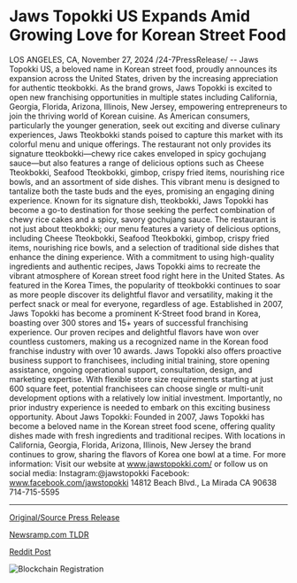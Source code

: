 # Jaws Topokki US Expands Amid Growing Love for Korean Street Food

LOS ANGELES, CA, November 27, 2024 /24-7PressRelease/ -- Jaws Topokki US, a beloved name in Korean street food, proudly announces its expansion across the United States, driven by the increasing appreciation for authentic tteokbokki. As the brand grows, Jaws Topokki is excited to open new franchising opportunities in multiple states including California, Georgia, Florida, Arizona, Illinois, New Jersey, empowering entrepreneurs to join the thriving world of Korean cuisine.  As American consumers, particularly the younger generation, seek out exciting and diverse culinary experiences, Jaws Tteokbokki stands poised to capture this market with its colorful menu and unique offerings. The restaurant not only provides its signature tteokbokki—chewy rice cakes enveloped in spicy gochujang sauce—but also features a range of delicious options such as Cheese Tteokbokki, Seafood Tteokbokki, gimbop, crispy fried items, nourishing rice bowls, and an assortment of side dishes. This vibrant menu is designed to tantalize both the taste buds and the eyes, promising an engaging dining experience.  Known for its signature dish, tteokbokki, Jaws Topokki has become a go-to destination for those seeking the perfect combination of chewy rice cakes and a spicy, savory gochujang sauce. The restaurant is not just about tteokbokki; our menu features a variety of delicious options, including Cheese Tteokbokki, Seafood Tteokbokki, gimbop, crispy fried items, nourishing rice bowls, and a selection of traditional side dishes that enhance the dining experience.   With a commitment to using high-quality ingredients and authentic recipes, Jaws Topokki aims to recreate the vibrant atmosphere of Korean street food right here in the United States. As featured in the Korea Times, the popularity of tteokbokki continues to soar as more people discover its delightful flavor and versatility, making it the perfect snack or meal for everyone, regardless of age.  Established in 2007, Jaws Topokki has become a prominent K-Street food brand in Korea, boasting over 300 stores and 15+ years of successful franchising experience. Our proven recipes and delightful flavors have won over countless customers, making us a recognized name in the Korean food franchise industry with over 10 awards.  Jaws Topokki also offers proactive business support to franchisees, including initial training, store opening assistance, ongoing operational support, consultation, design, and marketing expertise. With flexible store size requirements starting at just 600 square feet, potential franchisees can choose single or multi-unit development options with a relatively low initial investment. Importantly, no prior industry experience is needed to embark on this exciting business opportunity.  About Jaws Topokki: Founded in 2007, Jaws Topokki has become a beloved name in the Korean street food scene, offering quality dishes made with fresh ingredients and traditional recipes. With locations in California, Georgia, Florida, Arizona, Illinois, New Jersey the brand continues to grow, sharing the flavors of Korea one bowl at a time.  For more information: Visit our website at www.jawstopokki.com/ or follow us on social media:  Instagram:@jawstopokki Facebook: www.facebook.com/jawstopokki  14812 Beach Blvd., La Mirada CA 90638 714-715-5595 

---

[Original/Source Press Release](https://www.24-7pressrelease.com/press-release/516640/jaws-topokki-us-expands-amid-growing-love-for-korean-street-food)
                    

[Newsramp.com TLDR](https://newsramp.com/curated-news/jaws-topokki-expands-across-the-us-offering-franchising-opportunities/cabc036bf129b25b709cfad886a99a20) 

 



[Reddit Post](https://www.reddit.com/r/newsramp/comments/1h187e5/jaws_topokki_expands_across_the_us_offering/) 



![Blockchain Registration](https://cdn.newsramp.app/24-7PressRelease/qrcode/2411/27/deepfxhD.webp)